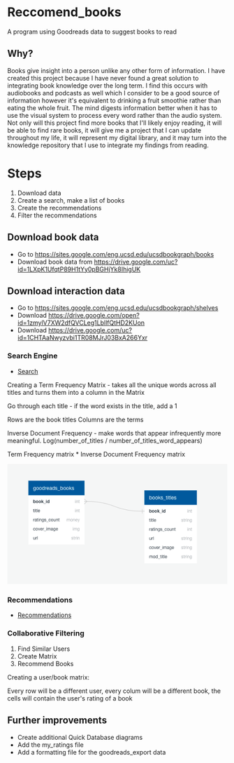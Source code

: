 # Reccomend_books
A program using Goodreads data to suggest books to read

## Why?

Books give insight into a person unlike any other form of information. I have created this project because I have never found a great solution to integrating book knowledge over the long term. I find this occurs with audiobooks and podcasts as well which I consider to be a good source of information however it's equivalent to drinking a fruit smoothie rather than eating the whole fruit. The mind digests information better when it has to use the visual system to process every word rather than the audio system. Not only will this project find more books that I'll likely enjoy reading, it will be able to find rare books, it will give me a project that I can update throughout my life, it will represent my digital library, and it may turn into the knowledge repository that I use to integrate my findings from reading.


# Steps

1) Download data
2) Create a search, make a list of books
3) Create the recommendations 
4) Filter the recommendations

## Download book data
* Go to https://sites.google.com/eng.ucsd.edu/ucsdbookgraph/books
* Download book data from https://drive.google.com/uc?id=1LXpK1UfqtP89H1tYy0pBGHjYk8IhigUK

## Download interaction data
* Go to https://sites.google.com/eng.ucsd.edu/ucsdbookgraph/shelves
* Download https://drive.google.com/open?id=1zmylV7XW2dfQVCLeg1LbllfQtHD2KUon
* Download https://drive.google.com/uc?id=1CHTAaNwyzvbi1TR08MJrJ03BxA266Yxr


### Search Engine

- [Search](./search.ipynb)

Creating a Term Frequency Matrix - takes all the unique words across all titles and turns them into a column in the Matrix

Go through each title - if the word exists in the title, add a 1

Rows are the book titles
Columns are the terms

Inverse Document Frequency - make words that appear infrequently more meaningful.
Log(number_of_titles / number_of_titles_word_appears)

Term Frequency matrix * Inverse Document Frequency matrix

![image](./images/search_data.png)

### Recommendations

- [Recommendations](./recommendations.ipynb)


### Collaborative Filtering

1) Find Similar Users
2) Create Matrix
3) Recommend Books


Creating a user/book matrix:

Every row will be a different user, every colum will be a different book, the cells will contain the user's rating of a book


## Further improvements

- Create additional Quick Database diagrams
- Add the my_ratings file
- Add a formatting file for the goodreads_export data


